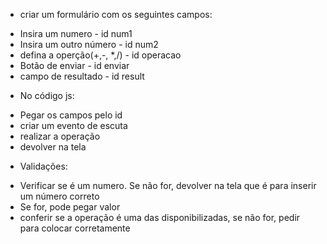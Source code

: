 - criar um formulário com os seguintes campos:
* Insira um numero - id num1
* Insira um outro número - id num2
* defina a operção(+,-, *,/) - id operacao
* Botão de enviar - id enviar
* campo de resultado - id result

- No código js:
* Pegar os campos pelo id
* criar um evento de escuta
* realizar a operação
* devolver na tela

- Validações:
* Verificar se é um numero. Se não for, devolver na tela que é para inserir um número correto
* Se for, pode pegar valor
* conferir se a operação é uma das disponibilizadas, se não for, pedir para colocar corretamente


